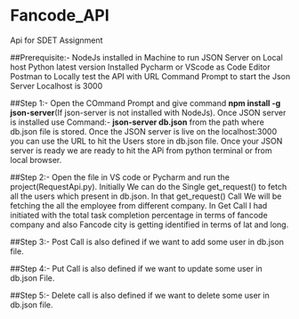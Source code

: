 # Fancode_API
Api for SDET Assignment

##Prerequisite:-
NodeJs installed in Machine to run JSON Server on Local host
Python latest version Installed
Pycharm or VScode as Code Editor
Postman to Locally test the API with URL
Command Prompt to start the Json Server
Localhost is 3000

##Step 1:-
Open the COmmand Prompt and give command **npm install -g json-server**(If json-server is not installed with NodeJs).
Once JSON server is installed use Command:- **json-server db.json** from the path where db.json file is stored.
Once the JSON server is live on the localhost:3000 you can use the URL to hit the Users store in db.json file.
Once your JSON server is ready we are ready to hit the APi from python terminal or from local browser.

##Step 2:-
Open the file in VS code or Pycharm and run the project(RequestApi.py).
Initially We can do the Single get_request() to fetch all the users which present in db.json.
In that get_request() Call We will be fetching the all the employee from different company.
In Get Call I had initiated with the total task completion percentage in terms of fancode company and also Fancode city is getting identified in terms of lat and long.

##Step 3:-
Post Call is also defined if we want to add some user in db.json file.

##Step 4:-
Put Call is also defined if we want to update some user in db.json File.

##Step 5:-
Delete call is also defined if we want to delete some user in db.json file.


